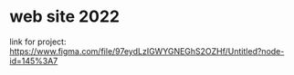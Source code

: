 # web site 2022
link for project:
https://www.figma.com/file/97eydLzIGWYGNEGhS2OZHf/Untitled?node-id=145%3A7

